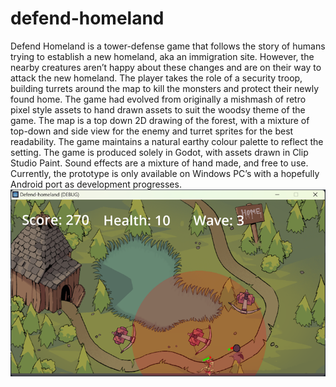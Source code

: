 # defend-homeland
Defend Homeland is a tower-defense game that follows the story of humans trying to establish a new homeland, aka an immigration site. However, the nearby creatures aren’t happy about these changes and are on their way to attack the new homeland. The player takes the role of a security troop, building turrets around the map to kill the monsters and protect their newly found home. 
The game had evolved from originally a mishmash of retro pixel style assets to hand drawn assets to suit the woodsy theme of the game. The map is a top down 2D drawing of the forest, with a mixture of top-down and side view for the enemy and turret sprites for the best readability. The game maintains a natural earthy colour palette to reflect the setting.
The game is produced solely in Godot, with assets drawn in Clip Studio Paint. Sound effects are a mixture of hand made, and free to use. Currently, the prototype is only available on Windows PC’s with a hopefully Android port as development progresses.
![alt text](https://github.com/jiayizhang123/defend-homeland/blob/main/demo1.png?raw=true)
